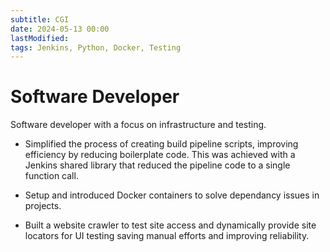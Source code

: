 ```yaml
---
subtitle: CGI
date: 2024-05-13 00:00
lastModified: 
tags: Jenkins, Python, Docker, Testing
---
```


# Software Developer

Software developer with a focus on infrastructure and testing.

- Simplified the process of creating build pipeline scripts, improving efficiency by reducing boilerplate code. This was achieved with a Jenkins shared library that reduced the pipeline code to a single function call.

- Setup and introduced Docker containers to solve dependancy issues in projects.

- Built a website crawler to test site access and dynamically provide site locators for UI testing saving manual efforts and improving reliability.
